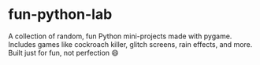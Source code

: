 # fun-python-lab
A collection of random, fun Python mini-projects made with pygame. Includes games like cockroach killer, glitch screens, rain effects, and more. Built just for fun, not perfection 😄

